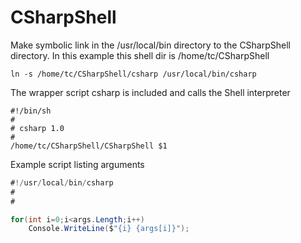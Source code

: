 ﻿# CSharpShell

Make symbolic link in the /usr/local/bin directory to the CSharpShell directory.
In this example this shell dir is /home/tc/CSharpShell

```
ln -s /home/tc/CSharpShell/csharp /usr/local/bin/csharp
```

The wrapper script csharp is included and calls the Shell interpreter

```
#!/bin/sh
#
# csharp 1.0
#
/home/tc/CSharpShell/CSharpShell $1
```

Example script listing arguments

```c#
#!/usr/local/bin/csharp
#
#

for(int i=0;i<args.Length;i++)
	Console.WriteLine($"{i} {args[i]}");
```
